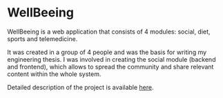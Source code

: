 # WellBeeing
WellBeeing is a web application that consists of 4 modules: social, diet, sports and telemedicine.

It was created in a group of 4 people and was the basis for writing my engineering thesis. I was involved in creating the social module (backend and frontend), which allows to spread the community and share relevant content within the whole system.
 
Detailed description of the project is available [here](http://www.klaudia-laskowska.pl/#/WellBeeing).
